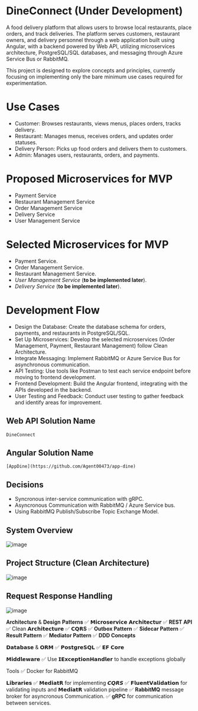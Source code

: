 # DineConnect (Under Development)
A food delivery platform that allows users to browse local restaurants, place orders, and track deliveries. The platform serves customers, restaurant owners, and delivery personnel through a web application built using Angular, with a backend powered by Web API, utilizing microservices architecture, PostgreSQL/SQL databases, and messaging through Azure Service Bus or RabbitMQ.

This project is designed to explore concepts and principles, currently focusing on implementing only the bare minimum use cases required for experimentation.

# Use Cases
  * Customer: Browses restaurants, views menus, places orders, tracks delivery.
  * Restaurant: Manages menus, receives orders, and updates order statuses.
  * Delivery Person: Picks up food orders and delivers them to customers.
  * Admin: Manages users, restaurants, orders, and payments.
# Proposed Microservices for MVP
  * Payment Service
  * Restaurant Management Service
  * Order Management Service
  * Delivery Service
  * User Management Service
# Selected Microservices for MVP
  * Payment Service.
  * Order Management Service.
  * Restaurant Management Service.
  * _User Management Service_ (**to be implemented later**).
  * _Delivery Service_ (**to be implemented later**).
# Development Flow
  * Design the Database: Create the database schema for orders, payments, and restaurants in PostgreSQL/SQL.
  * Set Up Microservices: Develop the selected microservices (Order Management, Payment, Restaurant Management) follow Clean Architecture.
  * Integrate Messaging: Implement RabbitMQ or Azure Service Bus for asynchronous communication.
  * API Testing: Use tools like Postman to test each service endpoint before moving to frontend development.
  * Frontend Development: Build the Angular frontend, integrating with the APIs developed in the backend.
  * User Testing and Feedback: Conduct user testing to gather feedback and identify areas for improvement.

## Web API Solution Name
    DineConnect
## Angular Solution Name
    [AppDine](https://github.com/Agent00473/app-dine)
## Decisions
   * Syncronous inter-service communication with gRPC.
   * Asyncronous Communication with RabbitMQ / Azure Service bus.
   * Using RabbitMQ Publish/Subscribe Topic Exchange Model.

## System Overview
![image](https://github.com/user-attachments/assets/eb5c59f3-b73b-4348-a60e-c5156f90f927)

## Project Structure (Clean Architecture)
![image](https://github.com/user-attachments/assets/81efc361-100c-406b-9e46-7938f9559482)

## Request Response Handling
![image](https://github.com/user-attachments/assets/7e011266-51bc-4ac0-a105-2131c891c954)

𝐀𝐫𝐜𝐡𝐢𝐭𝐞𝐜𝐭𝐮𝐫𝐞 & 𝐃𝐞𝐬𝐢𝐠𝐧 𝐏𝐚𝐭𝐭𝐞𝐫𝐧𝐬
✅ 𝗠𝗶𝗰𝗿𝗼𝘀𝗲𝗿𝘃𝗶𝗰𝗲 𝗔𝗿𝗰𝗵𝗶𝘁𝗲𝗰𝘁𝘂𝗿
✅ **REST API**
✅ Clean 𝗔𝗿𝗰𝗵𝗶𝘁𝗲𝗰𝘁𝘂𝗿𝗲
✅ **𝗖𝗤𝗥S**
✅ **Outbox Pattern**
✅ **Sidecar Pattern**
✅ **Result Pattern**
✅ **Mediator Pattern**
✅ **DDD Concepts**

𝗗𝗮𝘁𝗮𝗯𝗮𝘀𝗲 & 𝗢𝗥𝗠
✅ 𝗣𝗼𝘀𝘁𝗴𝗿𝗲𝗦𝗤𝗟
✅ 𝗘𝗙 𝗖𝗼𝗿𝗲

𝗠𝗶𝗱𝗱𝗹𝗲𝘄𝗮𝗿𝗲
✅ Use 𝗜𝗘𝘅𝗰𝗲𝗽𝘁𝗶𝗼𝗻𝗛𝗮𝗻𝗱𝗹𝗲𝗿 to handle exceptions globally

Tools
✅ Docker for RabbitMQ

𝗟𝗶𝗯𝗿𝗮𝗿𝗶𝗲𝘀
✅ 𝗠𝗲𝗱𝗶𝗮𝘁𝗥 for implementing 𝘾𝙌𝙍𝙎
✅ 𝗙𝗹𝘂𝗲𝗻𝘁𝗩𝗮𝗹𝗶𝗱𝗮𝘁𝗶𝗼𝗻 for validating inputs and 𝗠𝗲𝗱𝗶𝗮𝘁𝗥 validation pipeline
✅ **RabbitMQ** message broker for asyncronous Communication.
✅ **gRPC** for communication between services.

